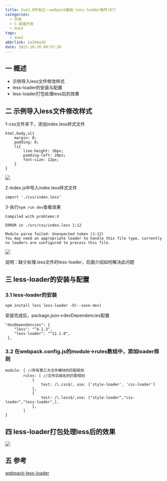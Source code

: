 ```yaml
---
title: Vue2.0开发之——webpack基础-less-loader插件(07)
categories:
  - 开发
  - C-前端开发
  - Vue2
tags:
  - Vue2
abbrlink: 2a294a3d
date: 2022-10-28 09:57:20
---
```

## 一 概述

* 示例导入less文件修改样式
* less-loader的安装与配置
* less-loader打包处理less后的效果

<!--more-->

## 二 示例导入less文件修改样式

1-css文件夹下，添加index.less样式文件

```
html,body,ul{
    margin: 0;
    padding: 0;
    li{
        line-height: 30px;
        padding-left: 20px;
        font-size: 12px;
    }
}
```

![][1]

2-index.js中导入index.less样式文件

```
import './css/index.less'
```

3-执行`npm run dev`查看效果

```
Compiled with problems:X

ERROR in ./src/css/index.less 1:12

Module parse failed: Unexpected token (1:12)
You may need an appropriate loader to handle this file type, currently no loaders are configured to process this file.
```

![][2]

说明：缺少处理.less文件的less-loader，后面介绍如何解决此问题

## 三 less-loader的安装与配置

### 3.1 less-loader的安装

```
npm install less less-loader -D(--save-dev)
```

安装完成后，package.json->devDependencies配置

```
"devDependencies": {
    "less": "^4.1.3",
    "less-loader": "^11.1.0",
 },
```

### 3.2 在webpack.config.js的module->rules数组中，添加loader规则

```
module: { //所有第三方文件模块的匹配规则
        rules: [ //文件后缀名的匹配规则
            {
                test: /\.css$/, use: ['style-loader', 'css-loader']
            },
            {
                test: /\.less$/,use: ["style-loader","css-loader","less-loader",],
            },
        ]
}
```

## 四 less-loader打包处理less后的效果
![][3]

## 五 参考

[webpack-less-loader][00]



[00]:https://webpack.js.org/loaders/less-loader/#root
[1]:https://jsd.onmicrosoft.cn/gh/PGzxc/CDN/blog-vue/vue02-07-index-less-create.png
[2]:https://jsd.onmicrosoft.cn/gh/PGzxc/CDN/blog-vue/vue02-07-index-less-run-error.png
[3]:https://jsd.onmicrosoft.cn/gh/PGzxc/CDN/blog-vue/vue02-07-index-less-run-correct.png